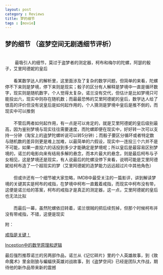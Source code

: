 ```yaml
---
layout: post
category : Reviews
title: 梦的细节
tags : [movie]
---
```

## 梦的细节 （盗梦空间无剧透细节评析） ##
　　  
　　
最吸引人的细节，莫过于盗梦者的测定器，柯布和梅尔的陀螺，阿瑟的骰子，艾里阿德妮的皇后  
　　  
　　看某数学达人的解析里，这里面涉及了复杂的数学问题，但简单的来看，陀螺停不下来则是梦境，停下来则是现实；骰子的区分有人解释是梦境中一直是循环数字，现实则是随机数字，个人觉得太复杂，诺兰没有交代，但估计是比如梦境只可能投出六，现实中则存在随机数；而最最恐怖的艾里阿德妮的皇后，数学达人给了很高的评价但没有说皇后是如何起作用的，个人猜测是梦境中皇后是推不倒的，而现实中可以推倒  
　　  
　　不管后两者如何起作用，有一点是可以肯定的，就是艾里阿德妮的皇后级别最高，因为鉴别梦境与现实往往需要速度，而陀螺即便在现实中，好好转一次可以支持一分钟（淘宝上的盗梦陀螺听说可以转5分钟）；而骰子要区分循环或者特定数与随机数的差异则更是难上加难，以最简单的六假设，现实中一连投三个六并不是不可能，如果一直投六的话投到多少才能确定是梦境呢；所以皇后是最容易区别梦境的，诺兰的电影向来有结局多解的悬念，而本片最大的悬念，则是最后柯布与子女相见，这是梦境还是现实，有人说最后的陀螺没停下来看，说明可能是艾里阿德妮给柯布造了一个超现实的梦（艾里阿德妮的造梦能力远远超过片中其他角色）  
　　  
　　但或许还有一个细节被大家忽略，IMDB中最受关注的一篇影评，讲到解读梦境的关键其实是柯布的戒指，在梦境中柯布一直戴着戒指，而现实中柯布没有带，这便是诺兰给的答案，柯布的戒指才是真正的测定器，这一点，艾里阿德妮的皇后也无法比拟  
　　  
　　而最后一幕，虽然陀螺依旧转着，诺兰很贼的把后续剪掉，但那个时候柯布并没有带戒指，不错，这便是现实

附：


[戒指是关键！](http://movie.douban.com/review/3462102/)

[
Inception中的数学原理和逻辑](http://movie.douban.com/review/3634590/)



最后强烈推荐诺兰的另两部作品，诺兰从《记忆碎片》里的个人英雄故事，到《致命魔术》里金刚狼与蝙蝠侠英雄对战故事，到《盗梦空间》已经是团队大作战，期待他的新作品带来新的震撼